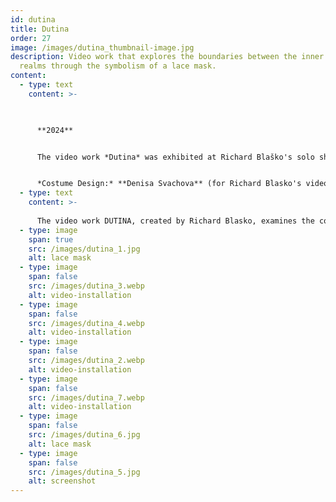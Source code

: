```yaml
---
id: dutina
title: Dutina
order: 27
image: /images/dutina_thumbnail-image.jpg
description: Video work that explores the boundaries between the inner and outer
  realms through the symbolism of a lace mask.
content:
  - type: text
    content: >-
      


      **2024**


      The video work *Dutina* was exhibited at Richard Blaško's solo show "31" at Modern Animals Gallery in 2024.


      *Costume Design:* **Denisa Svachova** (for Richard Blasko's video project *Dutina*)
  - type: text
    content: >-
      
      The video work DUTINA, created by Richard Blasko, examines the conditioning and significance of visual heritage through the lens of a lace mask. It delves into the performativity between the inner and outer realms. His main focus is on the friction and parallel nature of these entities. He questions their intersection through video installations that explore blending the fictional and the real.
  - type: image
    span: true
    src: /images/dutina_1.jpg
    alt: lace mask
  - type: image
    span: false
    src: /images/dutina_3.webp
    alt: video-installation
  - type: image
    span: false
    src: /images/dutina_4.webp
    alt: video-installation
  - type: image
    span: false
    src: /images/dutina_2.webp
    alt: video-installation
  - type: image
    span: false
    src: /images/dutina_7.webp
    alt: video-installation
  - type: image
    span: false
    src: /images/dutina_6.jpg
    alt: lace mask
  - type: image
    span: false
    src: /images/dutina_5.jpg
    alt: screenshot
---
```

